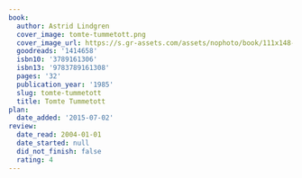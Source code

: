 ```yaml
---
book:
  author: Astrid Lindgren
  cover_image: tomte-tummetott.png
  cover_image_url: https://s.gr-assets.com/assets/nophoto/book/111x148-bcc042a9c91a29c1d680899eff700a03.png
  goodreads: '1414658'
  isbn10: '3789161306'
  isbn13: '9783789161308'
  pages: '32'
  publication_year: '1985'
  slug: tomte-tummetott
  title: Tomte Tummetott
plan:
  date_added: '2015-07-02'
review:
  date_read: 2004-01-01
  date_started: null
  did_not_finish: false
  rating: 4
---
```

